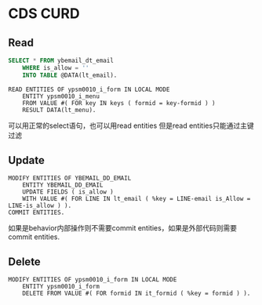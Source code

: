 # CDS CURD

## Read

```sql
SELECT * FROM ybemail_dt_email
    WHERE is_allow = ''
    INTO TABLE @DATA(lt_email).
```

```abap
READ ENTITIES OF ypsm0010_i_form IN LOCAL MODE
    ENTITY ypsm0010_i_menu
    FROM VALUE #( FOR key IN keys ( formid = key-formid ) )
    RESULT DATA(lt_menu).
```

可以用正常的select语句，也可以用read entities 但是read entities只能通过主键过滤

## Update

```abap
MODIFY ENTITIES OF YBEMAIL_DD_EMAIL
    ENTITY YBEMAIL_DD_EMAIL
    UPDATE FIELDS ( is_allow )
    WITH VALUE #( FOR LINE IN lt_email ( %key = LINE-email is_Allow = LINE-is_allow ) ).
COMMIT ENTITIES.
```

如果是behavior内部操作则不需要commit entities，如果是外部代码则需要commit entities.

## Delete

```abap
MODIFY ENTITIES OF ypsm0010_i_form IN LOCAL MODE
    ENTITY ypsm0010_i_form
    DELETE FROM VALUE #( FOR formid IN it_formid ( %key = formid ) ).
```
